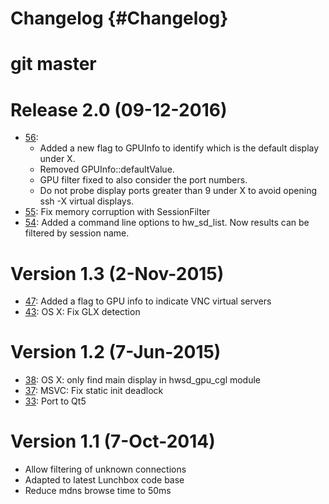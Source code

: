Changelog {#Changelog}
=========

# git master

# Release 2.0 (09-12-2016)

* [56](https://github.com/Eyescale/hwsd/pull/56):
  - Added a new flag to GPUInfo to identify which is the default display under X.
  - Removed GPUInfo::defaultValue.
  - GPU filter fixed to also consider the port numbers.
  - Do not probe display ports greater than 9 under X to avoid opening ssh -X
    virtual displays.
* [55](https://github.com/Eyescale/hwsd/pull/55): Fix memory corruption
  with SessionFilter
* [54](https://github.com/Eyescale/hwsd/pull/54): Added a command line options
  to hw_sd_list. Now results can be filtered by session name.

# Version 1.3 (2-Nov-2015)

* [47](https://github.com/Eyescale/hwsd/pull/47): Added a flag to GPU
  info to indicate VNC virtual servers
* [43](https://github.com/Eyescale/hwsd/pull/43): OS X: Fix GLX detection

# Version 1.2 (7-Jun-2015)

* [38](https://github.com/Eyescale/hwsd/pull/38): OS X: only find main
  display in hwsd_gpu_cgl module
* [37](https://github.com/Eyescale/hwsd/pull/37): MSVC: Fix static init deadlock
* [33](https://github.com/Eyescale/hwsd/pull/33): Port to Qt5

# Version 1.1 (7-Oct-2014)

* Allow filtering of unknown connections
* Adapted to latest Lunchbox code base
* Reduce mdns browse time to 50ms
